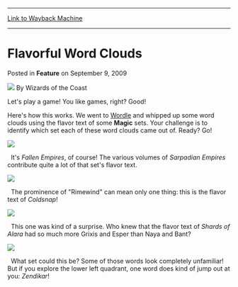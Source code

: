 
---
[Link to Wayback Machine](https://web.archive.org/web/20211128092153/https://magic.wizards.com/en/articles/archive/feature/flavorful-word-clouds-2009-09-09)

[_metadata_:author]:- "Wizards of the Coast"
[_metadata_:description]:- "Let's play a game! You like games, right? Good! Here's how this works. We went to Wordle and whipped up some word clouds using the flavor text of some Magic sets. Your challenge is to identify which set each of these word clouds came out of. Ready? Go! It's Fallen Empires, of course! The various volumes of Sarpadian Empires contribute quite a lot of that set's flavor text. The"
[_metadata_:generator]:- "Drupal 7 (http://drupal.org)"
[_metadata_:node]:- "654231"
[_metadata_:publish_date]:- "2009-09-09"
[_metadata_:source]:- "div-main-content"
[_metadata_:title]:- "Flavorful Word Clouds"
[_metadata_:wayback_capture_timestamp]:- "2021-11-28 09:21:53"
[_metadata_:wayback_raw_url]:- "https://web.archive.org/web/20211128092153id_/https://magic.wizards.com/en/articles/archive/feature/flavorful-word-clouds-2009-09-09"
[_metadata_:wayback_url]:- "https://magic.wizards.com/en/articles/archive/feature/flavorful-word-clouds-2009-09-09"
---


Flavorful Word Clouds
=====================



 Posted in **Feature**
 on September 9, 2009 






![](https://media.magic.wizards.com/styles/auth_small/public/images/person/wizards_author.jpg)
By Wizards of the Coast












Let's play a game! You like games, right? Good!


Here's how this works. We went to [Wordle](http://www.wordle.net) and whipped up some word clouds using the flavor text of some **Magic** sets. Your challenge is to identify which set each of these word clouds came out of. Ready? Go!


![](https://media.magic.wizards.com/image_legacy_migration/mtg/images/daily/arcana/273_FE.jpg)  

 
It's *Fallen Empires*, of course! The various volumes of *Sarpadian Empires* contribute quite a lot of that set's flavor text.


![](https://media.magic.wizards.com/image_legacy_migration/mtg/images/daily/arcana/273_CSP.jpg)  

 
The prominence of "Rimewind" can mean only one thing: this is the flavor text of *Coldsnap*!


![](https://media.magic.wizards.com/image_legacy_migration/mtg/images/daily/arcana/273_ALA.jpg)  

 
This one was kind of a surprise. Who knew that the flavor text of *Shards of Alara* had so much more Grixis and Esper than Naya and Bant?


![](https://media.magic.wizards.com/image_legacy_migration/mtg/images/daily/arcana/273_ZEN.jpg)  

 
What set could this be? Some of those words look completely unfamiliar! But if you explore the lower left quadrant, one word does kind of jump out at you: *Zendikar*!









